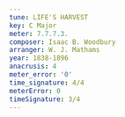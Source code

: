 ```yaml
---
tune: LIFE'S HARVEST
key: C Major
meter: 7.7.7.3.
composer: Isaac B. Woodbury
arranger: W. J. Mathams
year: 1838-1896
anacrusis: 4
meter_error: '0'
time_signature: 4/4
meterError: 0
timeSignature: 3/4
---
```


